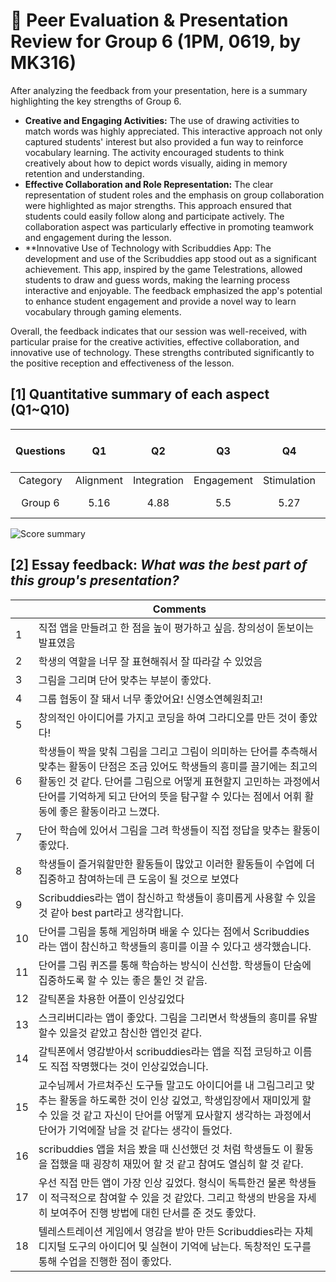 # 💙 Peer Evaluation & Presentation Review for Group 6 (1PM, 0619, by MK316)

After analyzing the feedback from your presentation, here is a summary highlighting the key strengths of Group 6.

+ **Creative and Engaging Activities:** The use of drawing activities to match words was highly appreciated. This interactive approach not only captured students' interest but also provided a fun way to reinforce vocabulary learning. The activity encouraged students to think creatively about how to depict words visually, aiding in memory retention and understanding.
+ **Effective Collaboration and Role Representation:** The clear representation of student roles and the emphasis on group collaboration were highlighted as major strengths. This approach ensured that students could easily follow along and participate actively. The collaboration aspect was particularly effective in promoting teamwork and engagement during the lesson.
+ **Innovative Use of Technology with Scribuddies App: The development and use of the Scribuddies app stood out as a significant achievement. This app, inspired by the game Telestrations, allowed students to draw and guess words, making the learning process interactive and enjoyable. The feedback emphasized the app's potential to enhance student engagement and provide a novel way to learn vocabulary through gaming elements.

Overall, the feedback indicates that our session was well-received, with particular praise for the creative activities, effective collaboration, and innovative use of technology. These strengths contributed significantly to the positive reception and effectiveness of the lesson.

## [1] Quantitative summary of each aspect (Q1~Q10)

|Questions|Q1|Q2|Q3|Q4|Q5|Q6|Q7|Q8|Q9|Q10|Total mean (SD)|
|:--:|:--:|:--:|:--:|:--:|:--:|:--:|:--:|:--:|:--:|:--:|:--:|
|Category|Alignment|Integration|Engagement|Stimulation|Support|Accessibility|Integration|Autonomy|Adaptability|Presenation||
| Group 6| 5.16|4.88|5.5|5.27|5.0|5.27|5.6|4.94|4.5|5.16| **5.13** (0.68)| 

![Score summary](https://github.com/MK316/Spring2024/blob/main/DLEE/Project/DLEE_G06.png)

## [2] Essay feedback: _What was the best part of this group's presentation?_

||Comments|
|--|--|
|1| 직접 앱을 만들려고 한 점을 높이 평가하고 싶음. 창의성이 돋보이는 발표였음
|2|학생의 역할을 너무 잘 표현해줘서 잘 따라갈 수 있었음
|3|그림을 그리며 단어 맞추는 부분이 좋았다.
|4|그룹 협동이 잘 돼서 너무 좋았어요! 신영소연혜원최고!
|5|창의적인 아이디어를 가지고 코딩을 하여 그라디오를 만든 것이 좋았다!
|6|학생들이 짝을 맞춰 그림을 그리고 그림이 의미하는 단어를 추측해서 맞추는 활동이 단점은 조금 있어도 학생들의 흥미를 끌기에는 최고의 활동인 것 같다. 단어를 그림으로 어떻게 표현할지 고민하는 과정에서 단어를 기억하게 되고 단어의 뜻을 탐구할 수 있다는 점에서 어휘 활동에 좋은 활동이라고 느꼈다.
|7|단어 학습에 있어서 그림을 그려 학생들이 직접 정답을 맞추는 활동이 좋았다.
|8|학생들이 즐거워할만한 활동들이 많았고 이러한 활동들이 수업에 더 집중하고 참여하는데 큰 도움이 될 것으로 보였다
|9|Scribuddies라는 앱이 참신하고 학생들이 흥미롭게 사용할 수 있을 것 같아 best part라고 생각합니다.
|10|단어를 그림을 통해 게임하며 배울 수 있다는 점에서 Scribuddies 라는 앱이 참신하고 학생들의 흥미를 이끌 수 있다고 생각했습니다.
|11|단어를 그림 퀴즈를 통해 학습하는 방식이 신선함. 학생들이 단숨에 집중하도록 할 수 있는 좋은 툴인 것 같음.
|12|갈틱폰을 차용한 어플이 인상깊었다
|13|스크리버디라는 앱이 좋았다. 그림을 그리면서 학생들의 흥미를 유발할수 있을것 같았고 참신한 앱인것 같다.
|14|갈틱폰에서 영감받아서 scribuddies라는 앱을 직접 코딩하고 이름도 직접 작명했다는 것이 인상깊었습니다.
|15|교수님께서 가르쳐주신 도구들 말고도 아이디어를 내 그림그리고 맞추는 활동을 하도록한 것이 인상 깊었고, 학생입장에서 재미있게 할 수 있을 것 같고 자신이 단어를 어떻게 묘사할지 생각하는 과정에서 단어가 기억에잘 남을 것 같다는 생각이 들었다.
|16|scribuddies 앱을 처음 봤을 때 신선했던 것 처럼 학생들도 이 활동을 접했을 때 굉장히 재밌어 할 것 같고 참여도 열심히 할 것 같다.
|17|우선 직접 만든 앱이 가장 인상 깊었다. 형식이 독특한건 물론 학생들이 적극적으로 참여할 수 있을 것 같았다. 그리고 학생의 반응을 자세히 보여주어 진행 방법에 대힌 단서를 준 것도 좋았다.
|18|텔레스트레이션 게임에서 영감을 받아 만든 Scribuddies라는 자체 디지털 도구의 아이디어 및 실현이 기억에 남는다. 독창적인 도구를 통해 수업을 진행한 점이 좋았다.








